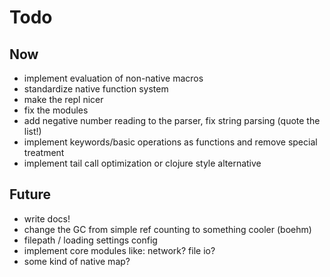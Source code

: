 Todo
====

Now
---

  * implement evaluation of non-native macros
  * standardize native function system
  * make the repl nicer
  * fix the modules
  * add negative number reading to the parser, fix string parsing (quote the list!)
  * implement keywords/basic operations as functions and remove special treatment
  * implement tail call optimization or clojure style alternative


Future
------

  * write docs!
  * change the GC from simple ref counting to something cooler (boehm)
  * filepath / loading settings config
  * implement core modules like: network? file io?
  * some kind of native map?

